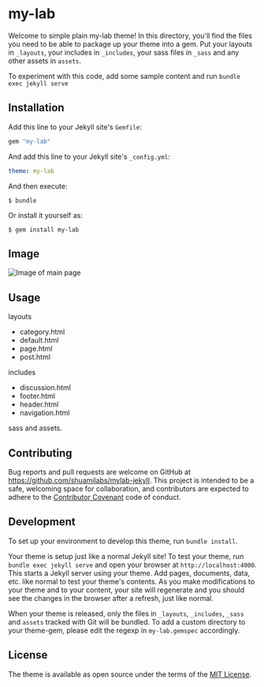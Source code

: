 # my-lab

Welcome to simple plain my-lab theme! In this directory, you'll find the files you need to be able to package up your theme into a gem. Put your layouts in `_layouts`, your includes in `_includes`, your sass files in `_sass` and any other assets in `assets`.

To experiment with this code, add some sample content and run `bundle exec jekyll serve`


## Installation

Add this line to your Jekyll site's `Gemfile`:

```ruby
gem "my-lab"
```

And add this line to your Jekyll site's `_config.yml`:

```yaml
theme: my-lab
```

And then execute:

    $ bundle

Or install it yourself as:

    $ gem install my-lab

## Image
![Image of main page](https://github.com/shuamilabs/mylab-jekyll/assets/images/my_lab01.png)

## Usage

layouts
- category.html
- default.html
- page.html
- post.html

includes
- discussion.html
- footer.html
- header.html
- navigation.html

sass and assets.

## Contributing

Bug reports and pull requests are welcome on GitHub at https://github.com/shuamilabs/mylab-jekyll. This project is intended to be a safe, welcoming space for collaboration, and contributors are expected to adhere to the [Contributor Covenant](http://contributor-covenant.org) code of conduct.

## Development

To set up your environment to develop this theme, run `bundle install`.

Your theme is setup just like a normal Jekyll site! To test your theme, run `bundle exec jekyll serve` and open your browser at `http://localhost:4000`. This starts a Jekyll server using your theme. Add pages, documents, data, etc. like normal to test your theme's contents. As you make modifications to your theme and to your content, your site will regenerate and you should see the changes in the browser after a refresh, just like normal.

When your theme is released, only the files in `_layouts`, `_includes`, `_sass` and `assets` tracked with Git will be bundled.
To add a custom directory to your theme-gem, please edit the regexp in `my-lab.gemspec` accordingly.

## License

The theme is available as open source under the terms of the [MIT License](https://opensource.org/licenses/MIT).

